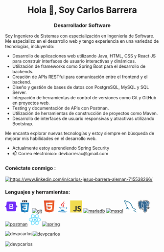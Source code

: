 <h1 align="center">Hola 👋, Soy Carlos Barrera</h1>
<h3 align="center">Desarrollador Software</h3>
<p>
    Soy Ingeniero de Sistemas con especialización en Ingeniería de Software. Me especializo en el desarrollo web y tengo experiencia en una variedad de tecnologías, incluyendo:
</p>
<ul>
   <li> Desarrollo de aplicaciones web utilizando Java, HTML, CSS y React JS para construir interfaces de usuario interactivas y dinámicas.</li>
 	<li>Utilización de frameworks como Spring Boot para el desarrollo de backends.</li>
 	<li>Creación de APIs RESTful para comunicación entre el frontend y el backend.</li>
 	<li>Diseño y gestión de bases de datos con PostgreSQL, MySQL y SQL Server.</li>
 	<li>Integración de herramientas de control de versiones como Git y GitHub en proyectos web.</li>
 	<li>Testing y documentación de APIs con Postman.</li>
 	<li>Utilización de herramientas de construcción de proyectos como Maven.</li>
 	<li>Desarrollo de interfaces de usuario responsivas y atractivas utilizando Bootstrap.</li>
</ul>
  
<p>
    Me encanta explorar nuevas tecnologías y estoy siempre en búsqueda de mejorar mis habilidades en el desarrollo web.
</p>
<ul>
    <li>Actualmente estoy aprendiendo Spring Security</li>
    <li>📫 Correo electrónico: devbarrerac@gmail.com</li>
</ul>


<h3 align="left">Conéctate conmigo :</h3>
<p align="left">
    <a href="https://linkedin.com/in/carlos-jesus-barrera-aleman-715538266/" target="blank"><img align="center" src="https://raw.githubusercontent.com/rahuldkjain/github-profile-readme-generator/master/src/images/icons/Social/linked-in-alt.svg" alt="https://www.linkedin.com/in/carlos-jesus-barrera-aleman-715538266/" height="30" width="40" /></a>
</p >

<h3 align="left">Lenguajes y herramientas:</h3>
<p align="left">
    <a href="https://getbootstrap.com" target="_blank" rel="noreferrer"><img src="https://raw.githubusercontent.com/devicons/devicon/master/icons/bootstrap/bootstrap-plain.svg" alt="bootstrap" width="40" height="40" /></a>
    <a href="https://www.w3schools.com/css/" target="_blank" rel="noreferrer"><img src="https://raw.githubusercontent.com/devicons/devicon/master/icons/css3/css3-original-wordmark.svg" alt="css3" width="40" height="40" /></a>
    <a href="https://git-scm.com/" target="_blank" rel="noreferrer"><img src="https://www.vectorlogo.zone/logos/git-scm/git-scm-icon.svg" alt="git" width="40" height="40" /></a>
    <a href="https://www.w3.org/html/" target="_blank" rel="noreferrer"><img src="https://raw.githubusercontent.com/devicons/devicon/master/icons/html5/html5-original.svg" alt="html5" width="40" height="40" /></a>
    <a href="https://www.java.com" target="_blank" rel="noreferrer"><img src="https://raw.githubusercontent.com/devicons/devicon/master/icons/java/java-original.svg" alt="java" width="40" height="40" /></a>
    <a href="https://developer.mozilla.org/en-US/docs/Web/JavaScript" target="_blank" rel="noreferrer"><img src="https://raw.githubusercontent.com/devicons/devicon/master/icons/javascript/javascript-original.svg" alt="javascript" width="40" height="40" /></a>
    <a href="https://mariadb.org/" target="_blank" rel="noreferrer"><img src="https://www.vectorlogo.zone/logos/mariadb/mariadb-icon.svg" alt="mariadb" width="40" height="40" /></a>
    <a href="https://www.microsoft.com/en-us/sql-server" target="_blank" rel="noreferrer"><img src="https://www.svgrepo.com/show/303229/microsoft-sql-server-logo.svg" alt="mssql" width="40" height="40" /></a>
    <a href="https://www.mysql.com/" target="_blank" rel="noreferrer"><img src="https://raw.githubusercontent.com/devicons/devicon/master/icons/mysql/mysql-original.svg" alt="mysql" width="40" height="40" /></a>
    <a href="https://www.postgresql.org" target="_blank" rel="noreferrer"><img src="https://raw.githubusercontent.com/devicons/devicon/master/icons/postgresql/postgresql-original.svg" alt="postgresql" width="40" height="40" /></a>
    <a href="https://postman.com" target="_blank" rel="noreferrer"><img src="https://www.vectorlogo.zone/logos/getpostman/getpostman-icon.svg" alt="postman" width="40" height="40" /></a>
    <a href="https://reactjs.org/" target="_blank" rel="noreferrer"><img src="https://raw.githubusercontent.com/devicons/devicon/master/icons/react/react-original.svg" alt="react" width="40" height="40" /></a>
    <a href="https://spring.io/" target="_blank" rel="noreferrer"><img src="https://www.vectorlogo.zone/logos/springio/springio-icon.svg" alt="spring" width="40" height="40" /></a></p>

<p><img align="left" src="https://github-readme-stats.vercel.app/api/top-langs?username=devpcarlos&show_icons=true&locale=en&layout=compact" alt="devpcarlos" /> </p>

<p> <img align="center" src="https://github-readme-stats.vercel.app/api?username=devpcarlos&show_icons=true&locale=en" alt="devpcarlos" /> </p>

<p><img align="center" src="https://github-readme-streak-stats.herokuapp.com/?user=devpcarlos&" alt="devpcarlos" /></p>

